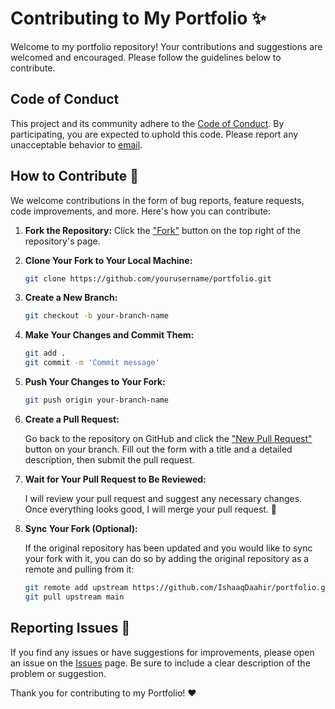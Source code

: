# Contributing to My Portfolio ✨

Welcome to my portfolio repository! Your contributions and suggestions are welcomed and encouraged. Please follow the guidelines below to contribute.

## Code of Conduct

This project and its community adhere to the [Code of Conduct](./CODE_OF_CONDUCT.md). By participating, you are expected to uphold this code. Please report any unacceptable behavior to [email](ishaqtafiyau@gmail.com).

## How to Contribute 👻

We welcome contributions in the form of bug reports, feature requests, code improvements, and more. Here's how you can contribute:

1. **Fork the Repository:** Click the ["Fork"](https://github.com/IshaaqDaahir/portfolio/fork) button on the top right of the repository's page.

2. **Clone Your Fork to Your Local Machine:**

   ```bash
   git clone https://github.com/yourusername/portfolio.git
   ```

3. **Create a New Branch:**

   ```bash
   git checkout -b your-branch-name
   ```

4. **Make Your Changes and Commit Them:**

   ```bash
   git add .
   git commit -m 'Commit message'
   ```

5. **Push Your Changes to Your Fork:**

   ```bash
   git push origin your-branch-name
   ```

6. **Create a Pull Request:**

   Go back to the repository on GitHub and click the ["New Pull Request"](https://github.com/IshaaqDaahir/portfolio/pulls) button on your branch. Fill out the form with a title and a detailed description, then submit the pull request.

7. **Wait for Your Pull Request to Be Reviewed:**

   I will review your pull request and suggest any necessary changes. Once everything looks good, I will merge your pull request. 🎉

8. **Sync Your Fork (Optional):**

   If the original repository has been updated and you would like to sync your fork with it, you can do so by adding the original repository as a remote and pulling from it:

   ```bash
   git remote add upstream https://github.com/IshaaqDaahir/portfolio.git
   git pull upstream main
   ```

## Reporting Issues 🐞

If you find any issues or have suggestions for improvements, please open an issue on the [Issues](https://github.com/IshaaqDaahir/portfolio/issues) page. Be sure to include a clear description of the problem or suggestion.

Thank you for contributing to my Portfolio! ❤️
